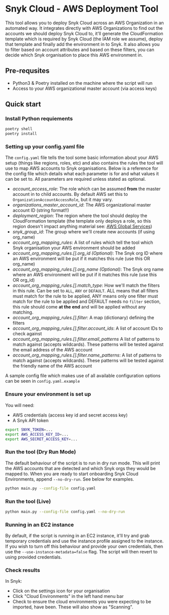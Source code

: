 # Snyk Cloud - AWS Deployment Tool

This tool allows you to deploy Snyk Cloud across an AWS Organization in an automated way. It integrates directly with
AWS Organizations to find out the accounts we should deploy Snyk Cloud to, it'll generate the CloudFormation template
which is required by Snyk Cloud (the IAM role we assume), deploy that template and finally add the environment in to
Snyk. It also allows you to filter based on account attributes and based on these filters, you can decide which Snyk
organisation to place this AWS environment in.

## Pre-requsites
* Python3 & Poetry installed on the machine where the script will run
* Access to your AWS organizational master account (via access keys)

## Quick start
### Install Python requiements
```bash
poetry shell
poetry install
```

### Setting up your config.yaml file
The `config.yaml` file tells the tool some basic information about your AWS setup (things like regions, roles, etc) and
also contains the rules the tool will use to map AWS accounts to Snyk organisations. Below is a reference for the config
file which details what each parameter is for and what values it can be set to. All parameters are required unless
stated as optional.

* *account_access_role*: The role which can be assumed **from** the master account in to child accounts. By default 
AWS set this to `OrganizationAccountAccessRole`, but it may vary.
* *organizations_master_account_id*: The AWS organizational master account ID (string format!!)
* *deployment_region*: The region where the tool should deploy the CloudFormation template (the template only deploys
a role, so this region doesn't impact anything material see: [AWS Global Services](https://aws.amazon.com/about-aws/global-infrastructure/regional-product-services/#:~:text=Except%20as%20otherwise%20specified%2C%20Global,store%20and%20process%20data%20globally.))
* *snyk_group_id*: The group where we'll create new accounts (if using org_name)
* *account_org_mapping_rules*: A list of rules which tell the tool which Snyk organisation your AWS environment should be added
* *account_org_mapping_rules.[].org_id (Optional)*: The Snyk org ID where an AWS environment will be put if it matches this rule (use this OR org_name)
* *account_org_mapping_rules.[].org_name (Optional)*: The Snyk org name where an AWS environment will be put if it matches this rule (use this OR org_id)
* *account_org_mapping_rules.[].match_type*: How we'll match the filters in this rule. Can be set to `ALL`, `ANY` or 
`DEFAULT`. ALL means that all filters must match for the rule to be applied, ANY means only one filter must match for
the rule to be applied and DEFAULT needs no `filter` section, this rule should come **at the end** and will be applied
without any matching.
* *account_org_mapping_rules.[].filter*: A map (dictionary) defining the filters
* *account_org_mapping_rules.[].filter.account_ids*: A list of account IDs to check against
* *account_org_mapping_rules.[].filter.email_patterns* A list of patterns to match against (accepts wildcards). These patterns will be tested against
the email address of the AWS account
* *account_org_mapping_rules.[].filter.name_patterns*: A list of patterns to match against (accepts wildcards). These patterns will be tested against
the friendly name of the AWS account

A sample config file which makes use of all available configuration options can be seen in `config.yaml.example`

### Ensure your environment is set up
You will need:
* AWS credentials (access key id and secret access key)
* A Snyk API token

```bash
export SNYK_TOKEN=...
export AWS_ACCESS_KEY_ID=...
export AWS_SECRET_ACCESS_KEY=...
```

### Run the tool (Dry Run Mode)
The default behaviour of the script is to run in dry run mode. This will print the AWS accounts that are detected and which Snyk orgs they would be mapped to. When you are ready to start onboarding Snyk Cloud Environments, append `--no-dry-run`. See below for examples.

```bash
python main.py --config-file config.yaml
```

### Run the tool (Live)
```bash
python main.py --config-file config.yaml --no-dry-run
```

### Running in an EC2 instance
By default, if the script is running in an EC2 instance, it'll try and grab temporary credentials and use the instance profile assigned to the instance. If you wish to turn off this behaviour and provide your own credentials, then use the `--use-instance-metadata=false` flag. The script will then revert to using provided credentials.
### Check results
In Snyk:
* Click on the settings icon for your organisation
* Click "Cloud Environments" in the left hand menu bar
* Check to ensure the cloud environments you were expecting to be imported, have been. These will also show as "Scanning".